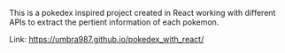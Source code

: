 This is a pokedex inspired project created in React working with different APIs to extract the pertient information of each pokemon.

Link: https://umbra987.github.io/pokedex_with_react/
